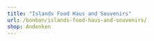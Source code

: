 ```yaml
---
title: "Islands Food Haus and Souvenirs"
url: /bonbon/islands-food-haus-and-souvenirs/
shop: Andenken
---
```

